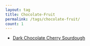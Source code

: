 ```yaml
---
layout: tag
title: Chocolate-Fruit
permalink: /tags/chocolate-fruit/
count: 1
---
```


- [Dark Chocolate Cherry Sourdough](https://bthomas2622.github.io/bread-log/chocolate-fruit/2022/02/21/dark-choco-cherry.html)

